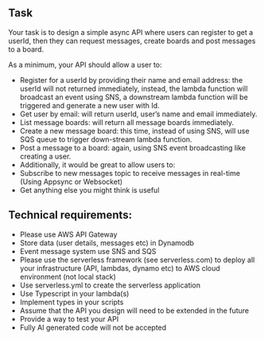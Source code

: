 ## Task

Your task is to design a simple async API where users can register to get a userId, then they  can request messages, create boards and post messages to a board. 
 
As a minimum, your API should allow a user to: 
-	Register for a userId by providing their name and email address: the userId will not returned immediately, instead, the lambda function will broadcast an event using SNS, a downstream lambda function will be triggered and generate a new user with Id.
-	Get user by email: will return userId, user’s name and email immediately. 
-	List message boards: will return all message boards immediately.
-	Create a new message board: this time, instead of using SNS, will use SQS queue to trigger down-stream lambda function.
-	Post a message to a board: again, using SNS event broadcasting like creating a user.
-	Additionally, it would be great to allow users to: 
-	Subscribe to new messages topic to receive messages in real-time (Using Appsync or Websocket)
-	Get anything else you might think is useful 
 
## Technical requirements: 

-	Please use AWS API Gateway
-	Store data (user details, messages etc) in Dynamodb 
-	Event message system use SNS and SQS
-	Please use the serverless framework (see serverless.com) to deploy all your infrastructure (API, lambdas, dynamo etc) to AWS cloud environment (not local stack)
-	Use serverless.yml to create the serverless application
-	Use Typescript in your lambda(s) 
-	Implement types in your scripts
-	Assume that the API you design will need to be extended in the future 
-	Provide a way to test your API
-	Fully AI generated code will not be accepted
